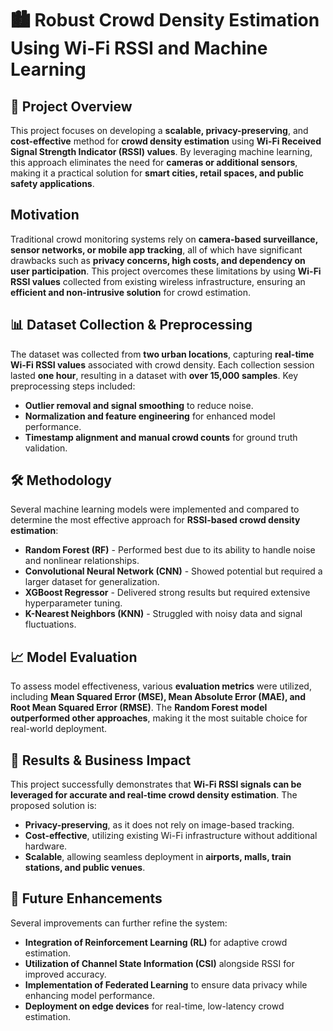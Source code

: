 # 🏙️ Robust Crowd Density Estimation Using Wi-Fi RSSI and Machine Learning

## 📌 Project Overview
This project focuses on developing a **scalable, privacy-preserving**, and **cost-effective** method for **crowd density estimation** using **Wi-Fi Received Signal Strength Indicator (RSSI) values**. By leveraging machine learning, this approach eliminates the need for **cameras or additional sensors**, making it a practical solution for **smart cities, retail spaces, and public safety applications**.

##  Motivation
Traditional crowd monitoring systems rely on **camera-based surveillance, sensor networks, or mobile app tracking**, all of which have significant drawbacks such as **privacy concerns, high costs, and dependency on user participation**. This project overcomes these limitations by using **Wi-Fi RSSI values** collected from existing wireless infrastructure, ensuring an **efficient and non-intrusive solution** for crowd estimation.

## 📊 Dataset Collection & Preprocessing
The dataset was collected from **two urban locations**, capturing **real-time Wi-Fi RSSI values** associated with crowd density. Each collection session lasted **one hour**, resulting in a dataset with **over 15,000 samples**. Key preprocessing steps included:
- **Outlier removal and signal smoothing** to reduce noise.
- **Normalization and feature engineering** for enhanced model performance.
- **Timestamp alignment and manual crowd counts** for ground truth validation.

## 🛠️ Methodology
Several machine learning models were implemented and compared to determine the most effective approach for **RSSI-based crowd density estimation**:
- **Random Forest (RF)** - Performed best due to its ability to handle noise and nonlinear relationships.
- **Convolutional Neural Network (CNN)** - Showed potential but required a larger dataset for generalization.
- **XGBoost Regressor** - Delivered strong results but required extensive hyperparameter tuning.
- **K-Nearest Neighbors (KNN)** - Struggled with noisy data and signal fluctuations.

## 📈 Model Evaluation
To assess model effectiveness, various **evaluation metrics** were utilized, including **Mean Squared Error (MSE), Mean Absolute Error (MAE), and Root Mean Squared Error (RMSE)**. The **Random Forest model outperformed other approaches**, making it the most suitable choice for real-world deployment.

## 🎯 Results & Business Impact
This project successfully demonstrates that **Wi-Fi RSSI signals can be leveraged for accurate and real-time crowd density estimation**. The proposed solution is:
- **Privacy-preserving**, as it does not rely on image-based tracking.
- **Cost-effective**, utilizing existing Wi-Fi infrastructure without additional hardware.
- **Scalable**, allowing seamless deployment in **airports, malls, train stations, and public venues**.

## 🔮 Future Enhancements
Several improvements can further refine the system:
- **Integration of Reinforcement Learning (RL)** for adaptive crowd estimation.
- **Utilization of Channel State Information (CSI)** alongside RSSI for improved accuracy.
- **Implementation of Federated Learning** to ensure data privacy while enhancing model performance.
- **Deployment on edge devices** for real-time, low-latency crowd estimation.



